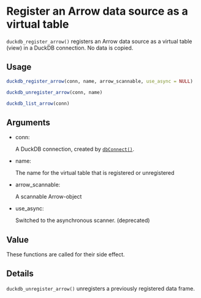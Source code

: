 # Register an Arrow data source as a virtual table

`duckdb_register_arrow()` registers an Arrow data source as a virtual
table (view) in a DuckDB connection. No data is copied.

## Usage

``` r
duckdb_register_arrow(conn, name, arrow_scannable, use_async = NULL)

duckdb_unregister_arrow(conn, name)

duckdb_list_arrow(conn)
```

## Arguments

- conn:

  A DuckDB connection, created by
  [`dbConnect()`](https://dbi.r-dbi.org/reference/dbConnect.html).

- name:

  The name for the virtual table that is registered or unregistered

- arrow_scannable:

  A scannable Arrow-object

- use_async:

  Switched to the asynchronous scanner. (deprecated)

## Value

These functions are called for their side effect.

## Details

`duckdb_unregister_arrow()` unregisters a previously registered data
frame.
